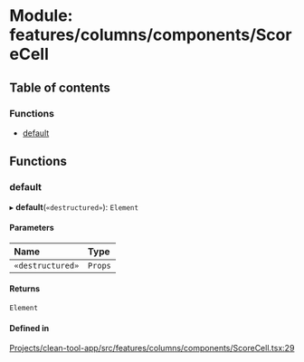 # Module: features/columns/components/ScoreCell

## Table of contents

### Functions

- [default](../wiki/features.columns.components.ScoreCell#default)

## Functions

### default

▸ **default**(`«destructured»`): `Element`

#### Parameters

| Name | Type |
| :------ | :------ |
| `«destructured»` | `Props` |

#### Returns

`Element`

#### Defined in

[Projects/clean-tool-app/src/features/columns/components/ScoreCell.tsx:29](https://github.com/yuckyh/clean-tool-app/)
